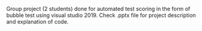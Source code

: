 Group project (2 students) done for automated test scoring in the form of bubble test using visual studio 2019.
Check .pptx file for project description and explanation of code.

